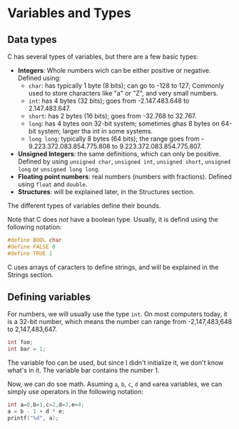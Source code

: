 # Variables and Types

## Data types
C has several types of variables, but there are a few basic types:
* **Integers**: Whole numbers wich can be either positive or negative. Defined using:
  * `char`: has typically 1 byte (8 bits); can go to -128 to 127; Commonly used to store characters like "a" or "Z", and very small numbers.
  * `int`: has 4 bytes (32 bits); goes from -2.147.483.648 to 2.147.483.647.
  * `short`: has 2 bytes (16 bits); goes from -32.768 to 32.767.
  * `long`: has 4 bytes oon 32-bit system; sometimes ghas 8 bytes on 64-bit system; larger tha int in some systems.
  * `long long`: typically 8 bytes (64 bits); the range goes from - 9.223.372.083.854.775.808 to 9.223.372.083.854.775.807.
* **Unsigned Integers**: the same definitions, which can only be positive. Defined by using `unsigned char`, `unsigned int`, `unsigned short`, `unsigned long` or `unsigned long long`.
* **Floating point numbers**: real numbers (numbers with fractions). Defined using `float` and `double`.
* **Structures**: will be explained later, in the Structures section.

The different types of variables define their bounds.

Note that C does _not_ have a boolean type. Usually, it is defind using the following notation:

```c
#define BOOL char
#define FALSE 0
#define TRUE 1
```

C uses arrays of caracters to define strings, and will be explained in the Strings section.

## Defining variables
For numbers, we will usually use the type `int`. On most computers today, it is a 32-bit number,  which means the number can range from -2,147,483,648 to 2,147,483,647.
```c
int foo;
int bar = 1;
```

The variable foo can be used, but since I didn't initialize it, we don't know what's in it. The variable bar contains the number 1. 

Now, we can do soe math. Asuming `a`, `b`, `c`, `d` and `e`area variables, we can simply use operators in the following notation:

```c
int a=0,b=1,c=2,d=3,e=4;
a = b - 1 + d * e;
printf("%d", a);
```
